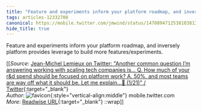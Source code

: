```yaml
---
title: "Feature and experiments inform your platform roadmap, and inversely platform ..."
tags: articles-12332708
canonical: https://mobile.twitter.com/jmwind/status/1470894712538103813?s=21
hide_title: true
---
```


Feature and experiments inform your platform roadmap, and inversely platform provides leverage to build more features/experiments.


[[_Source_: [Jean-Michel Lemieux on Twitter: "Another common question I’m answering working with scaling tech companies is… Q. How much of your r&d spend should be focused on platform work? A. 50%, and most teams are way off what it should be. Let me explain…🧵 (1/21)" / Twitter](https://mobile.twitter.com/jmwind/status/1470894712538103813?s=21){:target="_blank"}<br>
_Author_: ![favicon](https://s2.googleusercontent.com/s2/favicons?domain=mobile.twitter.com){:style="vertical-align:middle"} mobile.twitter.com<br>
_More_: [Readwise URL](https://readwise.io/open/259626068){:target="_blank"}
::wrap]]